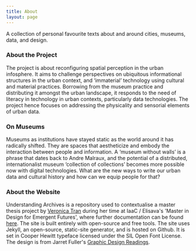 ```yaml
---
title: About
layout: page
---
```


A collection of personal favourite texts about and around cities, museums, data, and design.

<div class="bio">
<h3>About the Project</h3>
<p>The project is about reconfiguring spatial perception in the urban infosphere. It aims to challenge perspectives on ubiquitous informational structures in the urban context, and ‘immaterial’ technology using cultural and material practices. Borrowing from the museum practice and distributing it amongst the urban landscape, it responds to the need of literacy in technology in urban contexts, particularly data technologies. The project hence focuses on addressing the physicality and sensorial elements of urban data.
    </p>
</div>

<div class="bio">
<h3>On Museums</h3>
<p>Museums as institutions have stayed static as the world around it has radically shifted. They are spaces that aestheticize and embody the interaction between people and information. A ‘museum without walls’ is a phrase that dates back to Andre Malraux, and the potential of a distributed, internationalist museum ‘collection of collections’ becomes more possible now with digital technologies. What are the new ways to write our urban data and cultural history and how can we equip people for that?

</p>
</div>

<div class="bio">
<h3>About the Website</h3>
<p>
Understanding Archives is a repository used to contextualise a master thesis project by <a href="https://mdef.gitlab.io/veronica.tran/">Veronica Tran</a> during her time at IaaC / Elisava's 'Master in Design for Emergent Futures', where further documentation can be found <a href="https://mdef.gitlab.io/veronica.tran">here</a>. The site is built entirely with open-source and free tools. The site uses Jekyll, an open-source, static-site generator, and is hosted on Github. It is set in Cooper Hewitt typeface licensed under the SIL Open Font License. The design is from Jarret Fuller's <a href="https://github.com/jarrettfuller/Graphic-Design-Readings">Graphic Design Readings</a>.

</p>

</div>
